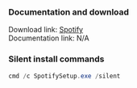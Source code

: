 ### Documentation and download
Download link: [Spotify](https://www.spotify.com/de-en/download/windows/) <br />
Documentation link: N/A

### Silent install commands
```powershell
cmd /c SpotifySetup.exe /silent
```